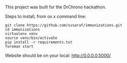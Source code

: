 This project was built for the DrChrono hackathon.

Steps to install, from os x command line:

    git clone https://github.com/svsaraf/immunizations.git
    cd immunizations
    virtualenv venv
    source venv/bin/activate
    pip install -r requirements.txt
    foreman start
    
Website should be on your local: http://0.0.0.0:5000/    
